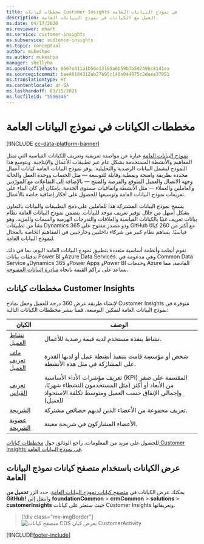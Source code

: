 ```yaml
---
title: مخططات كيانات Customer Insights في نموذج البيانات العامة
description: العمل مع الكيانات في نموذج البيانات العامة.
ms.date: 04/17/2020
ms.reviewer: mhart
ms.service: customer-insights
ms.subservice: audience-insights
ms.topic: conceptual
author: mukeshpo
ms.author: mukeshpo
manager: shellyha
ms.openlocfilehash: 6667e411a1b56e13105a6b59b7b5d249bc8141ea
ms.sourcegitcommit: bae40184312ab27b95c140a044875c2daea37951
ms.translationtype: HT
ms.contentlocale: ar-SA
ms.lasthandoff: 03/15/2021
ms.locfileid: "5596345"
---
```

# <a name="entity-schemas-in-common-data-model"></a>مخططات الكيانات في نموذج البيانات العامة

[!INCLUDE [cc-data-platform-banner](../includes/cc-data-platform-banner.md)]

[نموذج البيانات العامة](/common-data-model/) عبارة عن مواصفة تعريفية وتعريف للكيانات القياسية التي تمثل المفاهيم والأنشطة المستخدمة بشكل عام عبر تطبيقات الأعمال والإنتاجية. ويتوسع هذا النموذج ليشمل البيانات الرصدية والتحليلية. يوفر نموذج البيانات العامة كيانات أعمال محددة بطريقة واضحة ونمطية وقابلة للتوسعة — مثل الحساب ووحدة العمل والحالة وجهة الاتصال والعميل المتوقع والفرصة والمنتج — بالإضافة إلى التفاعلات مع المورّدين والعاملين والعملاء — مثل الأنشطة واتفاقيات مستوى الخدمة. بإمكان أي كان البناء على تعريفات نموذج البيانات العامة وتوسيعها للحصول على أفكار إضافية خاصة بالأعمال.

يسمح نموذج البيانات المشتركة هذا للعاملين على دمج التطبيقات والبيانات بالتعاون بشكل أسهل من خلال توفير تعريف موحد للبيانات. يتضمن نموذج البيانات العامة نظام بيانات تعريف غنيًا بالكيانات القياسية والعلاقات والتدرجات الهرمية والسمات والمزيد. وهو نشأ من تطبيقات Dynamics 365 وذو مصدر مفتوح على GitHub مع أكثر من 260 كيانًا قياسيًا. يساهم نظام كبير من شركاء داخليين وخارجيين في المفاهيم الخاصة بالمجال لنموذج البيانات العامة.

تقوم أنظمة وأنظمة أساسية متعددة بتطبيق نموذج البيانات العامة اليوم، بما في ذلك تدفقات بيانات Power BI وAzure Data Services. وهي مدعومة في Common Data Service وDynamics 365 وPower Apps وPower BI وخدمات Azure القادمة، مما يساعد على تراكم القيمة باتجاه [مبادرة البيانات المفتوحة](https://www.microsoft.com/open-data-initiative).

## <a name="customer-insights-entity-schemas"></a>مخططات كيانات Customer Insights

لإنشاء طريقة عرض 360 درجة‬ للعميل وجعل نماذج Customer Insights متوفرة في نموذج البيانات العامة لتمكين التوسعة، قمنا بنشر مخططات الكيانات التالية:

| الكيان | الوصف |
|---------|---------|
|[نشاط العميل](/common-data-model/schema/core/applicationcommon/foundationcommon/crmcommon/solutions/customerinsights/customeractivity) | نشاط ينفذه مستخدم لديه قيمة رصدية للأعمال. |
|[ملف تعريف العميل](/common-data-model/schema/core/applicationcommon/foundationcommon/crmcommon/solutions/customerinsights/customerprofile) | شخص أو مؤسسة قامت بتنفيذ أنشطة عمل أو لديها القدرة على المشاركة في مثل هذه الأنشطة. |
|[تعريف القياس](/common-data-model/schema/core/applicationcommon/foundationcommon/crmcommon/solutions/customerinsights/measuredefinition) | تعريف مؤشرات الأداء الأساسية (KPI) المقسمة على صفر من الأبعاد أو أكثر (مثل المستخدمون النشطاء شهريًا، وإجمالي الإنفاق حسب العميل ومتوسط تكلفة الاستحواذ للعميل) |
|[الشريحة](/common-data-model/schema/core/applicationcommon/foundationcommon/crmcommon/solutions/customerinsights/segment) | تعريف مجموعة من الأعضاء الذين لديهم خصائص مشتركة. |
|[عضوية الشريحة](/common-data-model/schema/core/applicationcommon/foundationcommon/crmcommon/solutions/customerinsights/segmentmembership) | الأعضاء المشاركون في شريحة معينة. |

للحصول على مزيد من المعلومات، راجع الوثائق حول [مخططات كيانات Customer Insights في نموذج البيانات العامة](/common-data-model/schema/core/applicationcommon/foundationcommon/crmcommon/solutions/customerinsights/overview).

## <a name="view-entities-using-the-common-data-model-entity-navigator"></a>عرض الكيانات باستخدام متصفح كيانات نموذج البيانات العامة

يمكنك عرض الكيانات في [متصفح كيانات نموذج البيانات العامة](https://microsoft.github.io/CDM/). حدد الزر **تحميل من GitHub!** وانتقل إلى **foundationCommon** > **crmCommon** > **solutions** > **customerInsights** حيث ستعثر على كيانات Customer Insights وتعريفاتها.
> [!div class="mx-imgBorder"]
> ![متصفح كيانات CDS يعرض كيان CustomerActivity](media/CDM-entity-navigator.png "متصفح كيانات CDS يعرض كيان CustomerActivity")


[!INCLUDE[footer-include](../includes/footer-banner.md)]